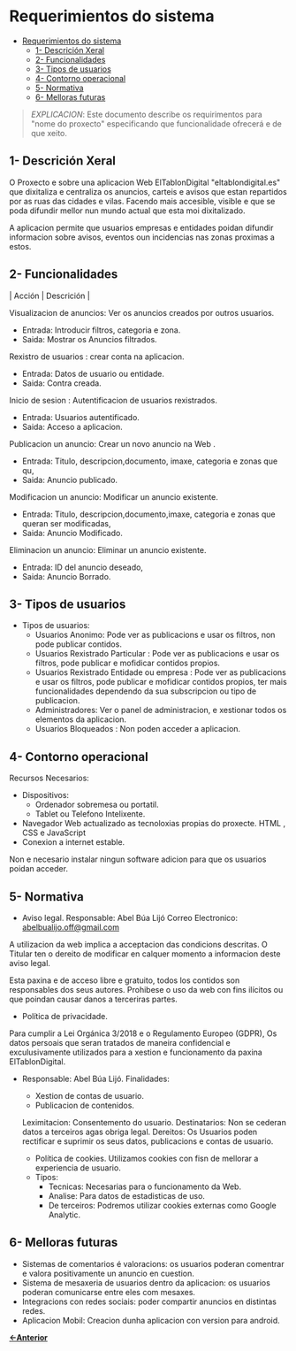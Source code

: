 # Requerimientos do sistema

- [Requerimientos do sistema](#requerimientos-do-sistema)
  - [1- Descrición Xeral](#1--descrición-xeral)
  - [2- Funcionalidades](#2--funcionalidades)
  - [3- Tipos de usuarios](#3--tipos-de-usuarios)
  - [4- Contorno operacional](#4--contorno-operacional)
  - [5- Normativa](#5--normativa)
  - [6- Melloras futuras](#6--melloras-futuras)

> *EXPLICACION*: Este documento describe os requirimentos para "nome do proxecto" especificando que funcionalidade ofrecerá e de que xeito.

## 1- Descrición Xeral

O Proxecto e sobre una aplicacion Web ElTablonDigital "eltablondigital.es" que dixitaliza e centraliza os anuncios, carteis e avisos que estan repartidos por as ruas das cidades e vilas. Facendo mais accesible, visible e que se poda difundir mellor nun mundo actual que esta moi dixitalizado.

A aplicacion permite que usuarios empresas e entidades poidan difundir informacion sobre avisos, eventos oun incidencias nas zonas proximas a estos.

## 2- Funcionalidades

| Acción   |  Descrición        |

Visualizacion de anuncios: Ver os anuncios creados por outros usuarios.
 - Entrada: Introducir filtros, categoria e zona.
 - Saida: Mostrar os Anuncios filtrados.

 Rexistro de usuarios : crear conta na aplicacion.
 - Entrada: Datos de usuario ou entidade.
 - Saida: Contra creada.

 Inicio de sesion : Autentificacion de usuarios rexistrados.
 - Entrada: Usuarios autentificado.
 - Saida: Acceso a aplicacion.

 Publicacion un anuncio: Crear un novo anuncio na Web .
 - Entrada: Titulo, descripcion,documento, imaxe, categoria e zonas que qu,
 - Saida: Anuncio publicado.

 Modificacion un anuncio: Modificar un anuncio existente. 
 - Entrada: Titulo, descripcion,documento,imaxe, categoria e zonas que queran ser modificadas,
 - Saida: Anuncio Modificado.

  Eliminacion un anuncio: Eliminar un anuncio existente. 
 - Entrada: ID del anuncio deseado,
 - Saida: Anuncio Borrado.

## 3- Tipos de usuarios

- Tipos de usuarios:
  - Usuarios Anonimo: Pode ver as publicacions e usar os filtros, non pode publicar contidos.
  - Usuarios Rexistrado Particular : Pode ver as publicacions e usar os filtros, pode publicar e mofidicar contidos propios.
  - Usuarios Rexistrado Entidade ou empresa : Pode ver as publicacions e usar os filtros, pode publicar e mofidicar contidos propios, ter mais funcionalidades dependendo da sua subscripcion ou tipo de publicacion.
  - Administradores: Ver o panel de administracion, e xestionar todos os elementos da aplicacion.
  - Usuarios Bloqueados : Non poden acceder a aplicacion.

## 4- Contorno operacional

Recursos Necesarios:
  - Dispositivos:
      - Ordenador sobremesa ou portatil.
      - Tablet ou Telefono Intelixente.
  - Navegador Web actualizado as tecnoloxias propias do proxecte. HTML , CSS e JavaScript
  - Conexion a internet estable.

  Non e necesario instalar ningun software adicion para que os usuarios poidan acceder.

## 5- Normativa
 - Aviso legal.
  Responsable: Abel Búa Lijó
  Correo Electronico: abelbualijo.off@gmail.com

  A utilizacion da web implica a acceptacion das condicions descritas. O Titular ten o dereito de modificar en calquer momento a informacion deste aviso legal.

  Esta paxina e de acceso libre e gratuito, todos los contidos son responsables dos seus autores.
  Prohibese o uso da web con fins ilícitos ou que poindan causar danos a terceriras partes.

  - Política de privacidade.

  Para cumplir a Lei Orgánica 3/2018 e o Regulamento Europeo (GDPR), Os datos persoais que seran tratados de maneira confidencial e exculusivamente utilizados para a xestion e funcionamento da paxina ElTablonDigital.

  - Responsable: Abel Búa Lijó.
    Finalidades:
      - Xestion de contas de usuario.
      - Publicacion de contenidos.

    Leximitacion: Consentemento do usuario.
    Destinatarios: Non se cederan datos a terceiros agas obriga legal.
    Dereitos: Os Usuarios poden rectificar e suprimir os seus datos, publicacions e contas de usuario.

    - Política de cookies.
    Utilizamos cookies con fisn de mellorar a experiencia de usuario.
    - Tipos:
        - Tecnicas: Necesarias para o funcionamento da Web.
        - Analise: Para datos de estadisticas de uso.
        - De terceiros: Podremos utilizar cookies externas como Google Analytic.


## 6- Melloras futuras

 - Sistemas de comentarios é valoracions: os usuarios poderan comentrar e valora positivamente un anuncio en cuestion.
 - Sistema de mesaxeria de usuarios dentro da aplicacion: os usuarios poderan comunicarse entre eles com mesaxes.
 - Integracions con redes sociais: poder compartir anuncios en distintas redes.
 - Aplicacion Mobil: Creacion dunha aplicacion con version para android.

[**<-Anterior**](../../README.md)
